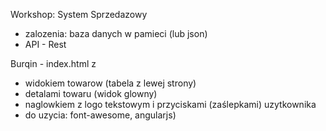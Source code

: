 Workshop: System Sprzedazowy
 - zalozenia: baza danych w pamieci (lub json)
 - API - Rest
 
 Burqin - index.html z 
 
   - widokiem towarow (tabela z lewej strony)
   - detalami towaru (widok glowny)
   - naglowkiem z logo tekstowym i przyciskami (zaślepkami) uzytkownika
   - do uzycia: font-awesome, angularjs)
   
